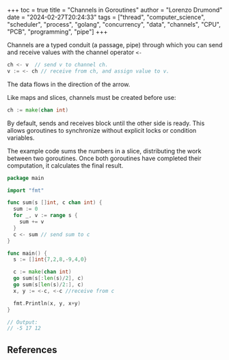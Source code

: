 +++
toc = true
title = "Channels in Goroutines"
author = "Lorenzo Drumond"
date = "2024-02-27T20:24:33"
tags = ["thread",  "computer_science",  "scheduler",  "process",  "golang",  "concurrency",  "data",  "channels",  "CPU",  "PCB",  "programming",  "pipe"]
+++


Channels are a typed conduit (a passage, pipe) through which you can send and receive values with the channel operator `<-`
```go
ch <- v  // send v to channel ch.
v := <- ch // receive from ch, and assign value to v.
```

The data flows in the direction of the arrow.

Like maps and slices, channels must be created before use:
```go
ch := make(chan int)
```

By default, sends and receives block until the other side is ready. This allows goroutines to synchronize without explicit locks or condition variables.

The example code sums the numbers in a slice, distributing the work between two goroutines. Once both goroutines have completed their computation, it calculates the final result.

```go
package main

import "fmt"

func sum(s []int, c chan int) {
  sum := 0
  for _, v := range s {
    sum += v
  }
  c <- sum // send sum to c
}

func main() {
  s := []int{7,2,8,-9,4,0}

  c := make(chan int)
  go sum(s[:len(s)/2], c)
  go sum(s[len(s)/2:], c)
  x, y := <-c, <-c //receive from c

  fmt.Println(x, y, x+y)
}

// Output:
// -5 17 12
```

## References
